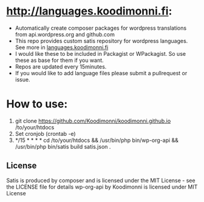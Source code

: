 http://languages.koodimonni.fi:
=========================
- Automatically create composer packages for wordpress translations from api.wordpress.org and github.com
- This repo provides custom satis repository for wordpress languages. See more in [languages.koodimonni.fi](http://languages.koodimonni.fi)
- I would like these to be included in Packagist or WPackagist. So use these as base for them if you want.
- Repos are updated every 15minutes.
- If you would like to add language files please submit a pullrequest or issue. 

How to use:
===========
1. git clone https://github.com/Koodimonni/koodimonni.github.io /to/your/htdocs
2. Set cronjob (crontab -e)
3. */15 * * * * cd /to/your/htdocs && /usr/bin/php bin/wp-org-api && /usr/bin/php bin/satis build satis.json .

License
-------

Satis is produced by composer and is licensed under the MIT License - see the LICENSE file for details
wp-org-api by Koodimonni is licensed under MIT License